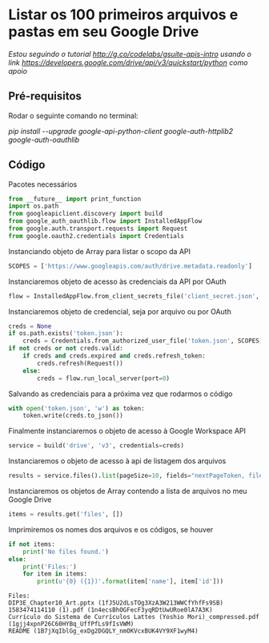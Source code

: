# Listar os 100 primeiros arquivos e pastas em seu Google Drive

*Estou seguindo o tutorial http://g.co/codelabs/gsuite-apis-intro usando o link https://developers.google.com/drive/api/v3/quickstart/python como apoio*

## Pré-requisitos

Rodar o seguinte comando no terminal:

*pip install --upgrade google-api-python-client google-auth-httplib2 google-auth-oauthlib*

## Código

Pacotes necessários


```python
from __future__ import print_function
import os.path
from googleapiclient.discovery import build
from google_auth_oauthlib.flow import InstalledAppFlow
from google.auth.transport.requests import Request
from google.oauth2.credentials import Credentials
```

Instanciando objeto de Array para listar o scopo da API


```python
SCOPES = ['https://www.googleapis.com/auth/drive.metadata.readonly']
```

Instanciaremos objeto de acesso às credenciais da API por OAuth


```python
flow = InstalledAppFlow.from_client_secrets_file('client_secret.json', SCOPES)
```

Instanciaremos objeto de credencial, seja por arquivo ou por OAuth


```python
creds = None
if os.path.exists('token.json'):
    creds = Credentials.from_authorized_user_file('token.json', SCOPES)
if not creds or not creds.valid:
    if creds and creds.expired and creds.refresh_token:
        creds.refresh(Request())
    else:
        creds = flow.run_local_server(port=0)
```

Salvando as credenciais para a próxima vez que rodarmos o código


```python
with open('token.json', 'w') as token:
    token.write(creds.to_json())
```

Finalmente instanciaremos o objeto de acesso à Google Workspace API


```python
service = build('drive', 'v3', credentials=creds)
```

Instanciaremos o objeto de acesso à api de listagem dos arquivos


```python
results = service.files().list(pageSize=10, fields="nextPageToken, files(id, name)").execute()
```

Instanciaremos os objetos de Array contendo a lista de arquivos no meu Google Drive


```python
items = results.get('files', [])
```

Imprimiremos os nomes dos arquivos e os códigos, se houver


```python
if not items:
    print('No files found.')
else:
    print('Files:')
    for item in items:
        print(u'{0} ({1})'.format(item['name'], item['id']))
```

    Files:
    DIP3E_Chapter10_Art.pptx (1fJ5U2dLsTOg3XzA3W213WWCfYhfFs9SB)
    1583474114110 (1).pdf (1n4ecsBhOGFecF3yqRDtUwURoe0lA7A3K)
    Currículo do Sistema de Currículos Lattes (Yoshio Mori)_compressed.pdf (1gjj4xpnP26C60HYBq_UffPfLs9fIsVWM)
    README (1B7jXqIblGg_exDg2DGQLY_nmOKVcxBUK4VY9XF1wyM4)
    

